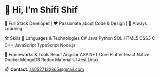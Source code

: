 
# 👋 Hi, I’m Shifi Shif

🎯 Full Stack Developer | ❤️ Passionate about Code & Design | 🚀 Always Learning


🛠 Skills
🚀 Languages & Technologies
C# Java Python SQL HTML5 CSS3 C C++ JavaScript TypeScript Node.js

🧱 Frameworks & Tools
React Angular ASP.NET Core Flutter React Native  Docker MongoDB Redux Material UI Jest Linux



📫 **Contact**: [sh0527132865@gmail.com](mailto:sh0527132865@gmail.com)

